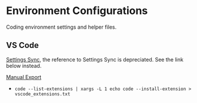 # Environment Configurations

Coding environment settings and helper files.

## VS Code

[Settings Sync](https://code.visualstudio.com/docs/editor/settings-sync), the reference to Settings Sync is depreciated. See the link below instead.

[Manual Export](https://stackoverflow.com/questions/35773299/how-can-you-export-the-visual-studio-code-extension-list)

* `code --list-extensions | xargs -L 1 echo code --install-extension > vscode_extensions.txt`
